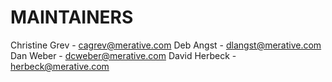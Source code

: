# MAINTAINERS

Christine Grev - cagrev@merative.com
Deb Angst - dlangst@merative.com
Dan Weber - dcweber@merative.com
David Herbeck  - herbeck@merative.com

